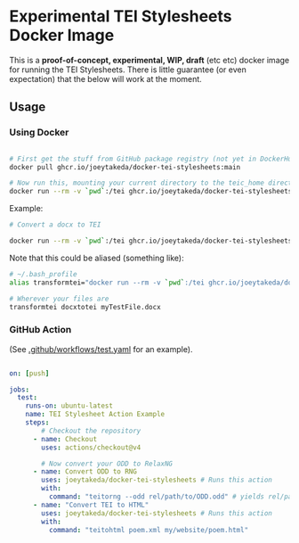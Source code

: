 # Experimental TEI Stylesheets Docker Image

This is a **proof-of-concept, experimental, WIP, draft** (etc etc) docker image for running the TEI Stylesheets. There is little guarantee (or even expectation) that the below will work at the moment.

## Usage

### Using Docker

```bash

# First get the stuff from GitHub package registry (not yet in DockerHub)
docker pull ghcr.io/joeytakeda/docker-tei-stylesheets:main

# Now run this, mounting your current directory to the teic_home directory
docker run --rm -v `pwd`:/tei ghcr.io/joeytakeda/docker-tei-stylesheets:main $COMMAND $INPUT [$OUTPUT]

```

Example:

```bash
# Convert a docx to TEI

docker run --rm -v `pwd`:/tei ghcr.io/joeytakeda/docker-tei-stylesheets:main docxtotei myTestFile.docx

```

Note that this could be aliased (something like):

```bash
# ~/.bash_profile
alias transformtei="docker run --rm -v `pwd`:/tei ghcr.io/joeytakeda/docker-tei-stylesheets:main"

# Wherever your files are
transformtei docxtotei myTestFile.docx
```

### GitHub Action

(See [.github/workflows/test.yaml](.github/workflows/test.yaml) for an example).

```yaml

on: [push]

jobs:
  test:
    runs-on: ubuntu-latest
    name: TEI Stylesheet Action Example
    steps:
        # Checkout the repository
      - name: Checkout
        uses: actions/checkout@v4

        # Now convert your ODD to RelaxNG
      - name: Convert ODD to RNG
        uses: joeytakeda/docker-tei-stylesheets # Runs this action 
        with:
          command: "teitorng --odd rel/path/to/ODD.odd" # yields rel/path/to/ODD.rng
      - name: "Convert TEI to HTML"
        uses: joeytakeda/docker-tei-stylesheets # Runs this action
        with:
          command: "teitohtml poem.xml my/website/poem.html"

```